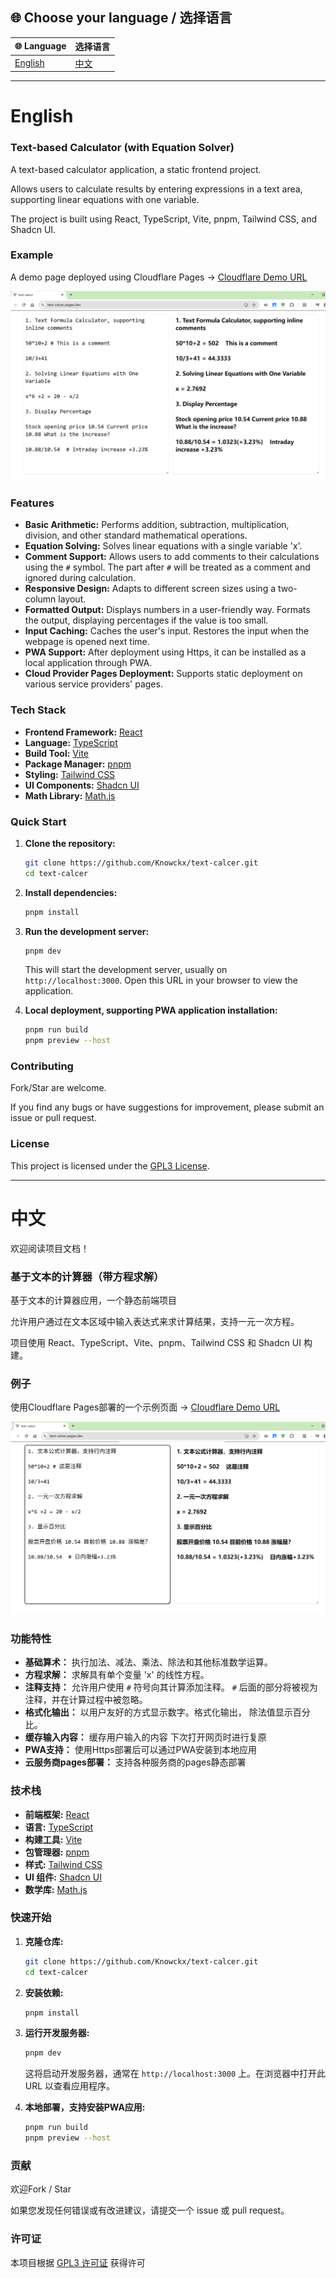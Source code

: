 ## 🌐 Choose your language / 选择语言

| 🌐 Language | 选择语言 |
|--------------|----------|
| [English](#english) | [中文](#中文) |

---

# English

### Text-based Calculator (with Equation Solver)

A text-based calculator application, a static frontend project.

Allows users to calculate results by entering expressions in a text area, supporting linear equations with one variable.

The project is built using React, TypeScript, Vite, pnpm, Tailwind CSS, and Shadcn UI.

### Example

A demo page deployed using Cloudflare Pages -> [Cloudflare Demo URL](https://text-calcer.pages.dev/)

![desc](images/demo-en.png)


### Features

*   **Basic Arithmetic:** Performs addition, subtraction, multiplication, division, and other standard mathematical operations.
*   **Equation Solving:** Solves linear equations with a single variable 'x'.
*   **Comment Support:** Allows users to add comments to their calculations using the `#` symbol.  The part after `#` will be treated as a comment and ignored during calculation.
*   **Responsive Design:** Adapts to different screen sizes using a two-column layout.
*   **Formatted Output:** Displays numbers in a user-friendly way. Formats the output, displaying percentages if the value is too small.
*   **Input Caching:** Caches the user's input.  Restores the input when the webpage is opened next time.
*   **PWA Support:**  After deployment using Https, it can be installed as a local application through PWA.
*   **Cloud Provider Pages Deployment:** Supports static deployment on various service providers' pages.

### Tech Stack

*   **Frontend Framework:** [React](https://react.dev/)
*   **Language:** [TypeScript](https://www.typescriptlang.org/)
*   **Build Tool:** [Vite](https://vitejs.dev/)
*   **Package Manager:** [pnpm](https://pnpm.io/)
*   **Styling:** [Tailwind CSS](https://tailwindcss.com/)
*   **UI Components:** [Shadcn UI](https://ui.shadcn.com/)
*   **Math Library:** [Math.js](https://mathjs.org/)

### Quick Start

1.  **Clone the repository:**

    ```bash
    git clone https://github.com/Knowckx/text-calcer.git
    cd text-calcer
    ```

2.  **Install dependencies:**

    ```bash
    pnpm install
    ```

3.  **Run the development server:**

    ```bash
    pnpm dev
    ```

    This will start the development server, usually on `http://localhost:3000`. Open this URL in your browser to view the application.

4.  **Local deployment, supporting PWA application installation:**

    ```bash
    pnpm run build
    pnpm preview --host
    ```

### Contributing

Fork/Star are welcome.

If you find any bugs or have suggestions for improvement, please submit an issue or pull request.

### License

This project is licensed under the [GPL3 License](LICENSE).

---


# 中文
欢迎阅读项目文档！

### 基于文本的计算器（带方程求解）

基于文本的计算器应用，一个静态前端项目

允许用户通过在文本区域中输入表达式来求计算结果，支持一元一次方程。

项目使用 React、TypeScript、Vite、pnpm、Tailwind CSS 和 Shadcn UI 构建。

### 例子

使用Cloudflare Pages部署的一个示例页面 -> [Cloudflare Demo URL](https://text-calcer.pages.dev/)

![desc](images/demo-cn.png)

### 功能特性

*   **基础算术：** 执行加法、减法、乘法、除法和其他标准数学运算。
*   **方程求解：** 求解具有单个变量 'x' 的线性方程。
*   **注释支持：** 允许用户使用 `#` 符号向其计算添加注释。 `#` 后面的部分将被视为注释，并在计算过程中被忽略。
*   **格式化输出：** 以用户友好的方式显示数字。格式化输出， 除法值显示百分比。
*   **缓存输入内容：** 缓存用户输入的内容 下次打开网页时进行复原
*   **PWA支持：** 使用Https部署后可以通过PWA安装到本地应用
*   **云服务商pages部署：** 支持各种服务商的pages静态部署


### 技术栈

*   **前端框架:** [React](https://react.dev/)
*   **语言:** [TypeScript](https://www.typescriptlang.org/)
*   **构建工具:** [Vite](https://vitejs.dev/)
*   **包管理器:** [pnpm](https://pnpm.io/)
*   **样式:** [Tailwind CSS](https://tailwindcss.com/)
*   **UI 组件:** [Shadcn UI](https://ui.shadcn.com/)
*   **数学库:** [Math.js](https://mathjs.org/)

### 快速开始

1.  **克隆仓库:**

    ```bash
    git clone https://github.com/Knowckx/text-calcer.git
    cd text-calcer
    ```

2.  **安装依赖:**

    ```bash
    pnpm install
    ```

3.  **运行开发服务器:**

    ```bash
    pnpm dev
    ```

    这将启动开发服务器，通常在 `http://localhost:3000` 上。在浏览器中打开此 URL 以查看应用程序。

4.  **本地部署，支持安装PWA应用:**

    ```bash
    pnpm run build
    pnpm preview --host
    ```




### 贡献

欢迎Fork / Star

如果您发现任何错误或有改进建议，请提交一个 issue 或 pull request。

### 许可证

本项目根据 [GPL3 许可证](LICENSE) 获得许可

